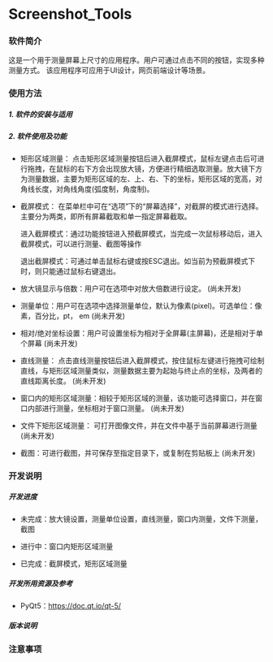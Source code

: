# Screenshot_Tools

### 软件简介 

这是一个用于测量屏幕上尺寸的应用程序。用户可通过点击不同的按钮，实现多种测量方式。
该应用程序可应用于UI设计，网页前端设计等场景。

### 使用方法

##### 1. 软件的安装与适用

##### 2. 软件使用及功能

* 矩形区域测量： 点击矩形区域测量按钮后进入截屏模式，鼠标左键点击后可进行拖拽，在鼠标的右下方会出现放大镜，方便进行精细选取测量。放大镜下方为测量数据，主要为矩形区域的左、上、右、下的坐标，矩形区域的宽高，对角线长度，对角线角度(弧度制，角度制)。

* 截屏模式： 在菜单栏中可在“选项”下的“屏幕选择”，对截屏的模式进行选择。主要分为两类，即所有屏幕截取和单一指定屏幕截取。

  进入截屏模式：通过功能按钮进入预截屏模式，当完成一次鼠标移动后，进入截屏模式，可以进行测量、截图等操作

  退出截屏模式：可通过单击鼠标右键或按ESC退出。如当前为预截屏模式下时，则只能通过鼠标右键退出。

* 放大镜显示与倍数：用户可在选项中对放大倍数进行设定。 (尚未开发)

* 测量单位：用户可在选项中选择测量单位，默认为像素(pixel)。可选单位：像素，百分比，pt， em   (尚未开发)

* 相对/绝对坐标设置：用户可设置坐标为相对于全屏幕(主屏幕)，还是相对于单个屏幕 (尚未开发)

* 直线测量： 点击直线测量按钮后进入截屏模式，按住鼠标左键进行拖拽可绘制直线，与矩形区域测量类似，测量数据主要为起始与终止点的坐标，及两者的直线距离长度。 (尚未开发)

* 窗口内的矩形区域测量：相较于矩形区域的测量，该功能可选择窗口，并在窗口内部进行测量，坐标相对于窗口测量。 (尚未开发)

* 文件下矩形区域测量： 可打开图像文件，并在文件中基于当前屏幕进行测量  (尚未开发)

* 截图：可进行截图，并可保存至指定目录下，或复制在剪贴板上  (尚未开发)




### 开发说明

##### 开发进度

* 未完成：放大镜设置，测量单位设置，直线测量，窗口内测量，文件下测量，截图

* 进行中：窗口内矩形区域测量
* 已完成：截屏模式，矩形区域测量

##### 开发所用资源及参考

* PyQt5：https://doc.qt.io/qt-5/

##### 版本说明

### 注意事项